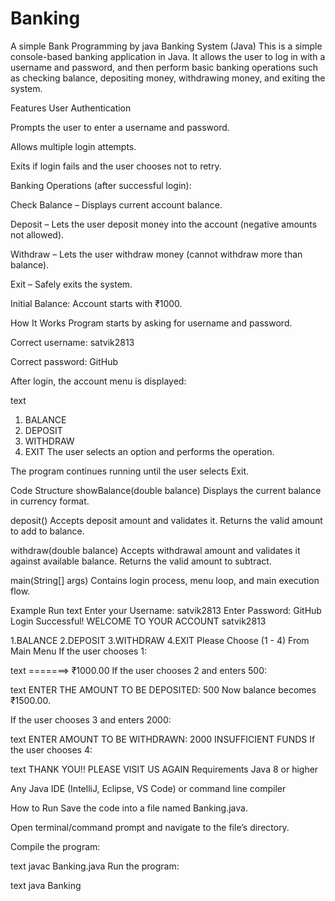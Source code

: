 # Banking
A simple Bank Programming by java
Banking System (Java)
This is a simple console-based banking application in Java. It allows the user to log in with a username and password, and then perform basic banking operations such as checking balance, depositing money, withdrawing money, and exiting the system.

Features
User Authentication

Prompts the user to enter a username and password.

Allows multiple login attempts.

Exits if login fails and the user chooses not to retry.

Banking Operations (after successful login):

Check Balance – Displays current account balance.

Deposit – Lets the user deposit money into the account (negative amounts not allowed).

Withdraw – Lets the user withdraw money (cannot withdraw more than balance).

Exit – Safely exits the system.

Initial Balance: Account starts with ₹1000.

How It Works
Program starts by asking for username and password.

Correct username: satvik2813

Correct password: GitHub

After login, the account menu is displayed:

text
1. BALANCE
2. DEPOSIT
3. WITHDRAW
4. EXIT
The user selects an option and performs the operation.

The program continues running until the user selects Exit.

Code Structure
showBalance(double balance)
Displays the current balance in currency format.

deposit()
Accepts deposit amount and validates it. Returns the valid amount to add to balance.

withdraw(double balance)
Accepts withdrawal amount and validates it against available balance. Returns the valid amount to subtract.

main(String[] args)
Contains login process, menu loop, and main execution flow.

Example Run
text
Enter your Username:
satvik2813
Enter Password:
GitHub
Login Successful!
WELCOME TO YOUR ACCOUNT satvik2813

1.BALANCE
2.DEPOSIT
3.WITHDRAW
4.EXIT
Please Choose (1 - 4) From Main Menu
If the user chooses 1:

text
=======> ₹1000.00
If the user chooses 2 and enters 500:

text
ENTER THE AMOUNT TO BE DEPOSITED:
500
Now balance becomes ₹1500.00.

If the user chooses 3 and enters 2000:

text
ENTER AMOUNT TO BE WITHDRAWN:
2000
INSUFFICIENT FUNDS
If the user chooses 4:

text
THANK YOU!! PLEASE VISIT US AGAIN
Requirements
Java 8 or higher

Any Java IDE (IntelliJ, Eclipse, VS Code) or command line compiler

How to Run
Save the code into a file named Banking.java.

Open terminal/command prompt and navigate to the file’s directory.

Compile the program:

text
javac Banking.java
Run the program:

text
java Banking
